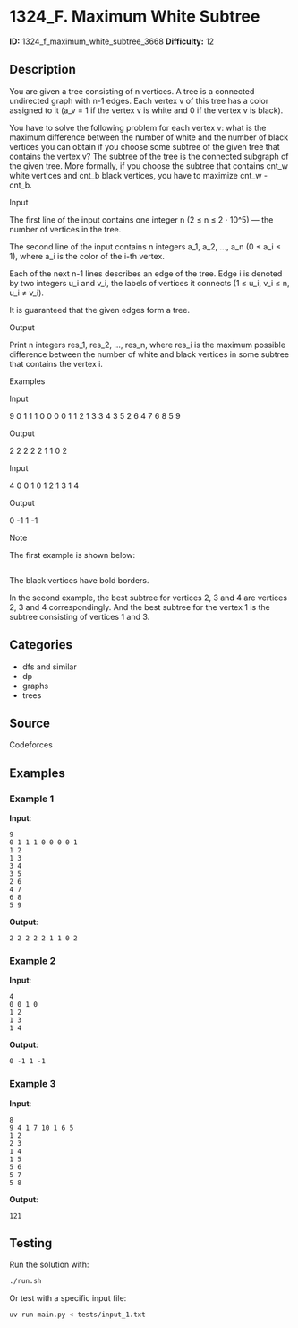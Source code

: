 # 1324_F. Maximum White Subtree

**ID:** 1324_f_maximum_white_subtree_3668
**Difficulty:** 12

## Description

You are given a tree consisting of n vertices. A tree is a connected undirected graph with n-1 edges. Each vertex v of this tree has a color assigned to it (a_v = 1 if the vertex v is white and 0 if the vertex v is black).

You have to solve the following problem for each vertex v: what is the maximum difference between the number of white and the number of black vertices you can obtain if you choose some subtree of the given tree that contains the vertex v? The subtree of the tree is the connected subgraph of the given tree. More formally, if you choose the subtree that contains cnt_w white vertices and cnt_b black vertices, you have to maximize cnt_w - cnt_b.

Input

The first line of the input contains one integer n (2 ≤ n ≤ 2 ⋅ 10^5) — the number of vertices in the tree.

The second line of the input contains n integers a_1, a_2, ..., a_n (0 ≤ a_i ≤ 1), where a_i is the color of the i-th vertex.

Each of the next n-1 lines describes an edge of the tree. Edge i is denoted by two integers u_i and v_i, the labels of vertices it connects (1 ≤ u_i, v_i ≤ n, u_i ≠ v_i).

It is guaranteed that the given edges form a tree.

Output

Print n integers res_1, res_2, ..., res_n, where res_i is the maximum possible difference between the number of white and black vertices in some subtree that contains the vertex i.

Examples

Input


9
0 1 1 1 0 0 0 0 1
1 2
1 3
3 4
3 5
2 6
4 7
6 8
5 9


Output


2 2 2 2 2 1 1 0 2 


Input


4
0 0 1 0
1 2
1 3
1 4


Output


0 -1 1 -1 

Note

The first example is shown below:

<image>

The black vertices have bold borders.

In the second example, the best subtree for vertices 2, 3 and 4 are vertices 2, 3 and 4 correspondingly. And the best subtree for the vertex 1 is the subtree consisting of vertices 1 and 3.

## Categories

- dfs and similar
- dp
- graphs
- trees

## Source

Codeforces

## Examples

### Example 1

**Input**:
```
9
0 1 1 1 0 0 0 0 1
1 2
1 3
3 4
3 5
2 6
4 7
6 8
5 9
```

**Output**:
```
2 2 2 2 2 1 1 0 2
```

### Example 2

**Input**:
```
4
0 0 1 0
1 2
1 3
1 4
```

**Output**:
```
0 -1 1 -1
```

### Example 3

**Input**:
```
8
9 4 1 7 10 1 6 5
1 2
2 3
1 4
1 5
5 6
5 7
5 8
```

**Output**:
```
121
```


## Testing

Run the solution with:

```bash
./run.sh
```

Or test with a specific input file:

```bash
uv run main.py < tests/input_1.txt
```
